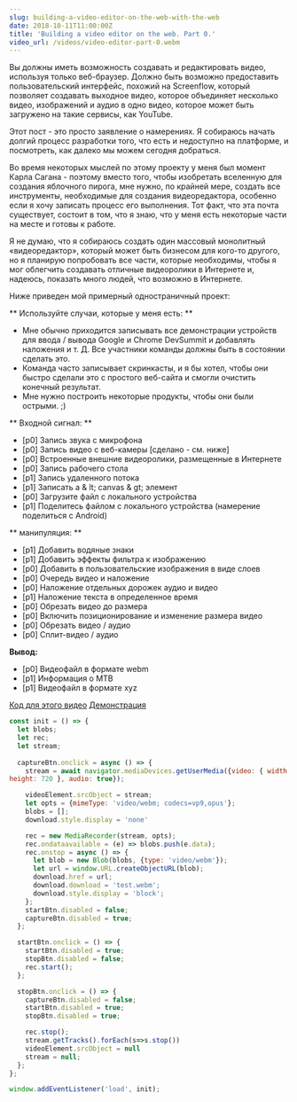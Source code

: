 ```yaml
---
slug: building-a-video-editor-on-the-web-with-the-web
date: 2018-10-11T11:00:00Z
title: 'Building a video editor on the web. Part 0.'
video_url: /videos/video-editor-part-0.webm
---
```



Вы должны иметь возможность создавать и редактировать видео, используя только веб-браузер. Должно быть возможно предоставить пользовательский интерфейс, похожий на Screenflow, который позволяет создавать выходное видео, которое объединяет несколько видео, изображений и аудио в одно видео, которое может быть загружено на такие сервисы, как YouTube.

Этот пост - это просто заявление о намерениях. Я собираюсь начать долгий процесс разработки того, что есть и недоступно на платформе, и посмотреть, как далеко мы можем сегодня добраться.

Во время некоторых мыслей по этому проекту у меня был момент Карла Сагана - поэтому вместо того, чтобы изобретать вселенную для создания яблочного пирога, мне нужно, по крайней мере, создать все инструменты, необходимые для создания видеоредактора, особенно если я хочу записать процесс его выполнения. Тот факт, что эта почта существует, состоит в том, что я знаю, что у меня есть некоторые части на месте и готовы к работе.

Я не думаю, что я собираюсь создать один массовый монолитный «видеоредактор», который может быть бизнесом для кого-то другого, но я планирую попробовать все части, которые необходимы, чтобы я мог облегчить создавать отличные видеоролики в Интернете и, надеюсь, показать много людей, что возможно в Интернете.

Ниже приведен мой примерный одностраничный проект:


** Используйте случаи, которые у меня есть: **


* Мне обычно приходится записывать все демонстрации устройств для ввода / вывода Google и Chrome DevSummit и добавлять наложения и т. Д. Все участники команды должны быть в состоянии сделать это.
* Команда часто записывает скринкасты, и я бы хотел, чтобы они быстро сделали это с простого веб-сайта и смогли очистить конечный результат.
* Мне нужно построить некоторые продукты, чтобы они были острыми. ;)


** Входной сигнал: **


* [p0] Запись звука с микрофона
* [p0] Запись видео с веб-камеры [сделано - см. ниже]
* [p0] Встроенные внешние видеоролики, размещенные в Интернете
* [p0] Запись рабочего стола
* [p1] Запись удаленного потока
* [p1] Записать a & lt; canvas & gt; элемент
* [p0] Загрузите файл с локального устройства
* [p1] Поделитесь файлом с локального устройства (намерение поделиться с Android)


** манипуляция: **


* [p1] Добавить водяные знаки
* [p1] Добавить эффекты фильтра к изображению
* [p0] Добавить в пользовательские изображения в виде слоев
* [p0] Очередь видео и наложение
* [p0] Наложение отдельных дорожек аудио и видео
* [p1] Наложение текста в определенное время
* [p0] Обрезать видео до размера
* [p0] Включить позиционирование и изменение размера видео
* [p0] Обрезать видео / аудио
* [p0] Сплит-видео / аудио


**Вывод:**


* [p0] Видеофайл в формате webm
* [p1] Информация о MTB
* [p1] Видеофайл в формате xyz

[Код для этого видео](https://glitch.com/edit/\#!/camera-recorder?path=script.js:1:0) [Демонстрация]([https://camera-recorder.glitch.me/](https://camera-recorder.glitch.me/))


```javascript  
const init = () => {  
  let blobs;  
  let rec;  
  let stream;  
    
  captureBtn.onclick = async () => {  
    stream = await navigator.mediaDevices.getUserMedia({video: { width: 1280, 
height: 720 }, audio: true});

    videoElement.srcObject = stream;  
    let opts = {mimeType: 'video/webm; codecs=vp9,opus'};  
    blobs = [];  
    download.style.display = 'none'

    rec = new MediaRecorder(stream, opts);  
    rec.ondataavailable = (e) => blobs.push(e.data);  
    rec.onstop = async () => {  
      let blob = new Blob(blobs, {type: 'video/webm'});  
      let url = window.URL.createObjectURL(blob);  
      download.href = url;  
      download.download = 'test.webm';  
      download.style.display = 'block';  
    };  
    startBtn.disabled = false;  
    captureBtn.disabled = true;  
  };

  startBtn.onclick = () => {  
    startBtn.disabled = true;  
    stopBtn.disabled = false;  
    rec.start();  
  };

  stopBtn.onclick = () => {  
    captureBtn.disabled = false;  
    startBtn.disabled = true;  
    stopBtn.disabled = true;

    rec.stop();  
    stream.getTracks().forEach(s=>s.stop())  
    videoElement.srcObject = null  
    stream = null;  
  };  
};

window.addEventListener('load', init);  
```

